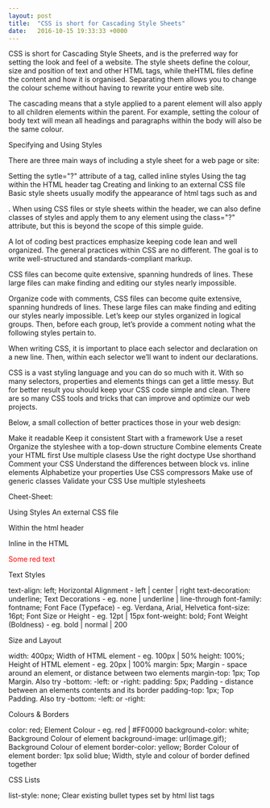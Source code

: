 ```yaml
---
layout: post
title:  "CSS is short for Cascading Style Sheets"
date:   2016-10-15 19:33:33 +0000
---
```



CSS is short for Cascading Style Sheets, and is the preferred way for setting the look and feel of a website. The style sheets define the colour, size and position of text and other HTML tags, while theHTML files define the content and how it is organised. Separating them allows you to change the colour scheme without having to rewrite your entire web site.

The cascading means that a style applied to a parent element will also apply to all children elements within the parent. For example, setting the colour of body text will mean all headings and paragraphs within the body will also be the same colour.

Specifying and Using Styles

There are three main ways of including a style sheet for a web page or site:

Setting the sytle="?" attribute of a tag, called inline styles
Using the <sytle> tag within the HTML header tag
Creating and linking to an external CSS file
Basic style sheets usually modify the appearance of html tags such as <body> and <p>. When using CSS files or style sheets within the header, we can also define classes of styles and apply them to any element using the class="?" attribute, but this is beyond the scope of this simple guide.

A lot of coding best practices emphasize keeping code lean and well organized. The general practices within CSS are no different. The goal is to write well-structured and standards-compliant markup. 

CSS files can become quite extensive, spanning hundreds of lines. These large files can make finding and editing our styles nearly impossible. 

Organize code with comments, CSS files can become quite extensive, spanning hundreds of lines. These large files can make finding and editing our styles nearly impossible. Let’s keep our styles organized in logical groups. Then, before each group, let’s provide a comment noting what the following styles pertain to.  

When writing CSS, it is important to place each selector and declaration on a new line. Then, within each selector we’ll want to indent our declarations.

CSS is a vast styling language and you can do so much with it. With so many selectors, properties and elements things can get a little messy.  But for better result you should keep your CSS code simple and clean. There are so many CSS tools and tricks that can improve and optimize our web projects. 

Below, a small collection of better practices those in your web design:

Make it readable
Keep it consistent
Start with a framework
Use a reset
Organize the styleshee with a top-down structure
Combine elements
Create your HTML first
Use multiple clasess
Use the right doctype
Use shorthand
Comment your CSS
Understand the differences between block vs. inline elements
Alphabetize your properties
Use CSS compressors
Make use of generic classes
Validate your CSS 
Use multiple stylesheets

Cheet-Sheet:

Using Styles
An external CSS file

<head>
<link rel="stylesheet" type="text/css" href="style.css" title="style">
</head>

Within the html header

<head>
<style type="text/css">
 h1 {
    color:red;
    }
</style>
</head>

Inline in the HTML

<p style="color:red;">Some red text</p>


Text Styles	

text-align: left;	Horizontal Alignment - left | center | right
text-decoration: underline;	Text Decorations - eg. none | underline | line-through
font-family: fontname;	Font Face (Typeface) - eg. Verdana, Arial, Helvetica
font-size: 16pt;	Font Size or Height - eg. 12pt | 15px
font-weight: bold;	Font Weight (Boldness) - eg. bold | normal | 200

Size and Layout	

width: 400px;	Width of HTML element - eg. 100px | 50%
height: 100%;	Height of HTML element - eg. 20px | 100%
margin: 5px;	Margin - space around an element, or distance between two elements
margin-top: 1px;	Top Margin. Also try -bottom: -left: or -right:
padding: 5px;	Padding - distance between an elements contents and its border
padding-top: 1px;	Top Padding. Also try -bottom: -left: or -right:

Colours & Borders	

color: red;	Element Colour - eg. red | #FF0000
background-color: white;	Background Colour of element
background-image: url(image.gif);	Background Colour of element
border-color: yellow;	Border Colour of element
border: 1px solid blue;	Width, style and colour of border defined together

CSS Lists	

list-style: none;	Clear existing bullet types set by html list tags



